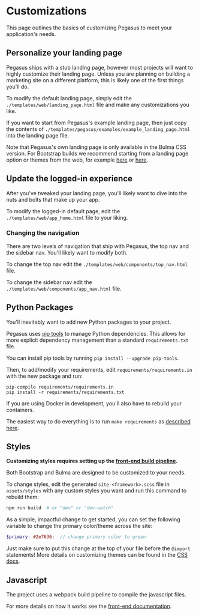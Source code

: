 # Customizations

This page outlines the basics of customizing Pegasus to meet your application's needs.

## Personalize your landing page

Pegasus ships with a stub landing page, however most projects will want to highly customize their landing page.
Unless you are planning on building a marketing site on a different platform, this is likely one of the first 
things you'll do.

To modify the default landing page, simply edit the `./templates/web/landing_page.html` file
and make any customizations you like.

If you want to start from Pegasus's example landing page, then just copy the contents of
`./templates/pegasus/examples/example_landing_page.html` into the landing page file.

Note that Pegasus's own landing page is only available in the Bulma CSS version.
For Bootstrap builds we recommend starting from a landing page option
or themes from the web, for example [here](https://themes.getbootstrap.com/)
or [here](https://dev.to/bootstrap/bootstrap-5-templates-91p).

## Update the logged-in experience

After you've tweaked your landing page, you'll likely want to dive into the nuts and bolts that make up your app.

To modify the logged-in default page, edit the `./templates/web/app_home.html` file to your liking.

### Changing the navigation

There are two levels of navigation that ship with Pegasus, the top nav and the sidebar nav.
You'll likely want to modify both.

To change the top nav edit the `./templates/web/components/top_nav.html` file.

To change the sidebar nav edit the `./templates/web/components/app_nav.html` file.

## Python Packages

You'll inevitably want to add new Python packages to your project.

Pegasus uses [pip tools](https://github.com/jazzband/pip-tools) to manage Python dependencies.
This allows for more explicit dependency management than a standard `requirements.txt` file.

You can install pip tools by running `pip install --upgrade pip-tools`.

Then, to add/modify your requirements, edit `requirements/requirements.in` with the new package and run:

```
pip-compile requirements/requirements.in
pip install -r requirements/requirements.txt
``` 

If you are using Docker in development, you'll also have to rebuild your containers.

The easiest way to do everything is to run `make requirements` as [described here](https://docs.saaspegasus.com/docker.html#updating-python-packages).

## Styles

**Customizing styles requires setting up the [front-end build pipeline](/front-end).**

Both Bootstrap and Bulma are designed to be customized to your needs.

To change styles, edit the generated `site-<framework>.scss` file in `assets/styles` with any custom styles you want
and run this command to rebuild them:

```bash
npm run build  # or "dev" or "dev-watch"
```

As a simple, impactful change to get started, you can set the following variable to change
the primary color/theme across the site:

```scss
$primary: #2e7636;  // change primary color to green
```

Just make sure to put this change at the top of your file before the `@import` statements!
More details on customizing themes can be found in the [CSS docs](/css/).

## Javascript

The project uses a webpack build pipeline to compile the javascript files.

For more details on how it works see the [front-end documentation](/front-end/).
